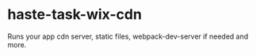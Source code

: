 # haste-task-wix-cdn

Runs your app cdn server, static files, webpack-dev-server if needed and more.
